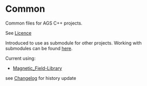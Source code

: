 # Common
Common files for AGS C++ projects.

See [Licence](https://github.com/Alexey-Stupishin/CPP-Common/blob/master/LICENCE.md)

Introduced to use as submodule for other projects. Working with submodules can be found [here](https://git-scm.com/book/en/v2/Git-Tools-Submodules).

Current using:
* [Magnetic_Field-Library](https://github.com/Alexey-Stupishin/AMaFiL)

see [Changelog](https://github.com/Alexey-Stupishin/CPP-Common/blob/master/CHANGELOG.md) for history update
